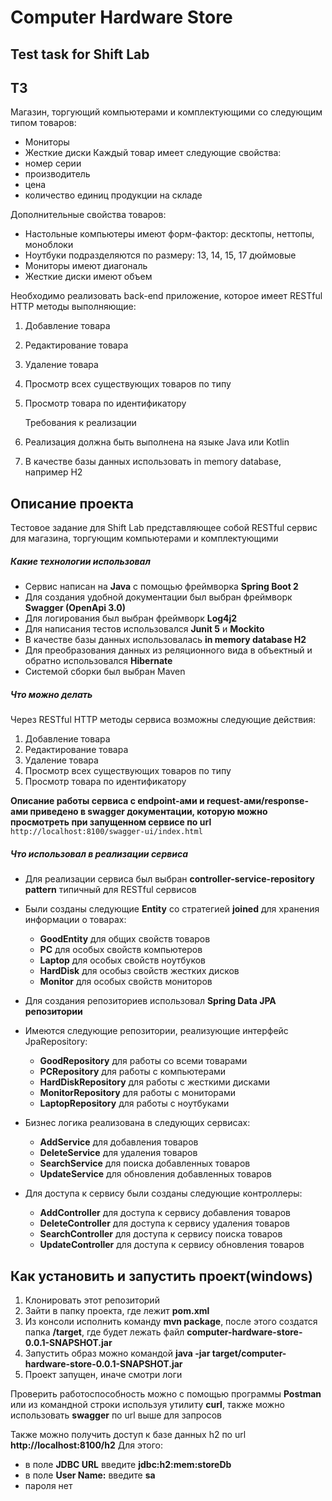 # Computer Hardware Store
## Test task for Shift Lab 

## ТЗ
Магазин, торгующий компьютерами и комплектующими со следующим типом товаров:
* Мониторы
* Жесткие диски
Каждый товар имеет следующие свойства:
* номер серии
* производитель
* цена
* количество единиц продукции на складе

Дополнительные свойства товаров:
* Настольные компьютеры имеют форм-фактор: десктопы, неттопы, моноблоки
* Ноутбуки подразделяются по размеру: 13, 14, 15, 17 дюймовые
* Мониторы имеют диагональ
* Жесткие диски имеют объем

Необходимо реализовать back-end приложение, которое имеет RESTful HTTP методы выполняющие:
1) Добавление товара
2) Редактирование товара
3) Удаление товара
4) Просмотр всех существующих товаров по типу
5) Просмотр товара по идентификатору


   Требования к реализации
1) Реализация должна быть выполнена на языке Java или Kotlin
2) В качестве базы данных использовать in memory database, например H2

## Описание проекта

Тестовое задание для Shift Lab представляющее собой RESTful сервис для магазина, торгующим компьютерами и комплектующими

##### Какие технологии использовал

* Сервис написан на **Java** с помощью фреймворка **Spring Boot 2**
* Для создания удобной документации был выбран фреймворк **Swagger (OpenApi 3.0)**
* Для логирования был выбран фреймворк **Log4j2**
* Для написания тестов использовался **Junit 5** и **Mockito**
* В качестве базы данных использовалась **in memory database H2**
* Для преобразования данных из реляционного вида в объектный и обратно использовался **Hibernate**
* Системой сборки был выбран Maven

##### Что можно делать

Через RESTful HTTP методы сервиса возможны следующие действия:

1) Добавление товара
2) Редактирование товара
3) Удаление товара
4) Просмотр всех существующих товаров по типу
5) Просмотр товара по идентификатору

**Описание работы сервиса c endpoint-ами и request-ами/response-aми приведено в swagger документации,
которую можно просмотреть при запущенном сервисе по url** `http://localhost:8100/swagger-ui/index.html`

##### Что использовал в реализации сервиса

* Для реализации сервиса был выбран **controller-service-repository pattern** типичный для RESTful сервисов


* Были созданы следующие **Entity** со стратегией **joined** для хранения информации о товарах:
   - **GoodEntity** для общих свойств товаров
   - **PC** для особых свойств компьютеров
   - **Laptop** для особых свойств ноутбуков
   - **HardDisk** для особыз свойств жестких дисков
   - **Monitor** для особых свойств мониторов

<picture>
  <source media="(prefers-color-scheme: dark)" srcset="/entities_uml.png">
  <source media="(prefers-color-scheme: light)" srcset="/entities_uml.png">
</picture>

* Для создания репозиториев использовал **Spring Data JPA репозитории**
* Имеются следующие репозитории, реализующие интерфейс JpaRepository:
   - **GoodRepository** для работы со всеми товарами
   - **PCRepository** для работы с компьютерами
   - **HardDiskRepository** для работы с жесткими дисками
   - **MonitorRepository** для работы с мониторами
   - **LaptopRepository** для работы с ноутбуками


* Бизнес логика реализована в следующих cервисах:
   - **AddService** для добавления товаров
   - **DeleteService** для удаления товаров
   - **SearchService** для поиска добавленных товаров
   - **UpdateService** для обновления добавленных товаров


* Для доступа к сервису были созданы следующие контроллеры:
   - **AddController** для доступа к сервису добавления товаров
   - **DeleteController** для доступа к сервису удаления товаров
   - **SearchController** для доступа к сервису поиска товаров
   - **UpdateController** для доступа к сервису обновления товаров

## Как установить и запустить проект(windows)

1) Клонировать этот репозиторий 
2) Зайти в папку проекта, где лежит **pom.xml**
3) Из консоли исполнить команду **mvn package**, после этого создатся папка **/target**, где будет лежать файл **computer-hardware-store-0.0.1-SNAPSHOT.jar**
4) Запустить образ можно командой **java -jar target/computer-hardware-store-0.0.1-SNAPSHOT.jar**
5) Проект запущен, иначе смотри логи

Проверить работоспособность можно с помощью программы **Postman** или из командной строки используя утилиту **curl**, также можно использовать **swagger** по url выше для запросов


Также можно получить доступ к базе данных h2 по url **http://localhost:8100/h2**
Для этого:
 - в поле **JDBC URL** введите **jdbc:h2:mem:storeDb**
 - в поле **User Name:** введите **sa**
 - пароля нет